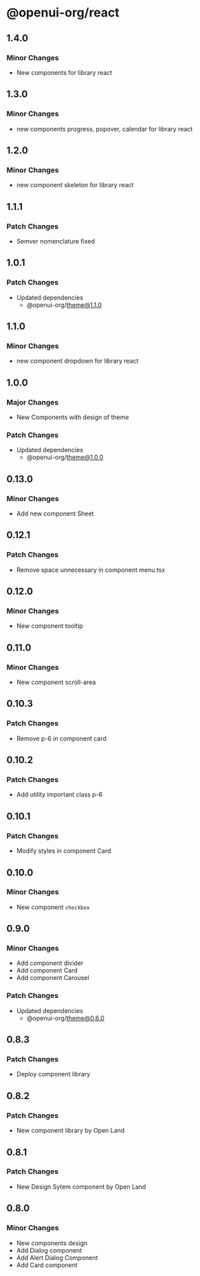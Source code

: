 # @openui-org/react

## 1.4.0

### Minor Changes

- New components for library react

## 1.3.0

### Minor Changes

- new components progress, popover, calendar for library react

## 1.2.0

### Minor Changes

- new component skeleton for library react

## 1.1.1

### Patch Changes

- Semver nomenclature fixed

## 1.0.1

### Patch Changes

- Updated dependencies
  - @openui-org/theme@1.1.0

## 1.1.0

### Minor Changes

- new component dropdown for library react

## 1.0.0

### Major Changes

- New Components with design of theme

### Patch Changes

- Updated dependencies
  - @openui-org/theme@1.0.0

## 0.13.0

### Minor Changes

- Add new component Sheet

## 0.12.1

### Patch Changes

- Remove space unnecessary in component menu.tsx

## 0.12.0

### Minor Changes

- New component tooltip

## 0.11.0

### Minor Changes

- New component scroll-area

## 0.10.3

### Patch Changes

- Remove p-6 in component card

## 0.10.2

### Patch Changes

- Add utility important class p-6

## 0.10.1

### Patch Changes

- Modify styles in component Card

## 0.10.0

### Minor Changes

- New component `checkbox`

## 0.9.0

### Minor Changes

- Add component divider
- Add component Card
- Add component Carousel

### Patch Changes

- Updated dependencies
  - @openui-org/theme@0.6.0

## 0.8.3

### Patch Changes

- Deploy component library

## 0.8.2

### Patch Changes

- New component library by Open Land

## 0.8.1

### Patch Changes

- New Design Sytem component by Open Land

## 0.8.0

### Minor Changes

- New components design
- Add Dialog component
- Add Alert Dialog Component
- Add Card component
